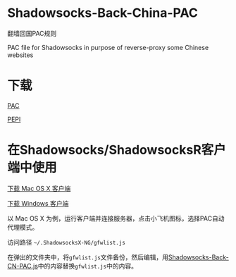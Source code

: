 # Shadowsocks-Back-China-PAC

翻墙回国PAC规则

PAC file for Shadowsocks in purpose of reverse-proxy some Chinese websites

# 下载

[PAC](https://raw.githubusercontent.com/yzyjim/Shadowsocks-Back-China-PAC/master/Shadowsocks-Back-CN-PAC.js)

[PEPI](https://raw.githubusercontent.com/yzyjim/Shadowsocks-Back-China-PAC/master/Shadowsocks-Back-CN-PEPI.txt)

# 在Shadowsocks/ShadowsocksR客户端中使用

[下载 Mac OS X 客户端](https://github.com/shadowsocks/shadowsocks-iOS/wiki/Shadowsocks-for-OSX-Help)

[下载 Windows 客户端](https://github.com/shadowsocksrr/shadowsocksr-csharp/releases)

以 Mac OS X 为例，运行客户端并连接服务器，点击小飞机图标，选择PAC自动代理模式。

访问路径 `~/.ShadowsocksX-NG/gfwlist.js`

在弹出的文件夹中，将`gfwlist.js`文件备份，然后编辑，用[Shadowsocks-Back-CN-PAC.js](https://github.com/yzyjim/Shadowsocks-Back-China-PAC/blob/master/Shadowsocks-Back-CN-PAC.js)中的内容替换`gfwlist.js`中的内容。
